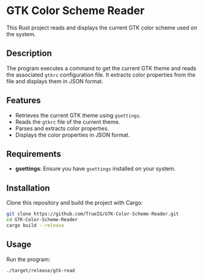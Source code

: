 # GTK Color Scheme Reader

This Rust project reads and displays the current GTK color scheme used on the system.

## Description

The program executes a command to get the current GTK theme and reads the associated `gtkrc` configuration file. It extracts color properties from the file and displays them in JSON format.

## Features

- Retrieves the current GTK theme using `gsettings`.
- Reads the `gtkrc` file of the current theme.
- Parses and extracts color properties.
- Displays the color properties in JSON format.

## Requirements

- **gsettings**: Ensure you have `gsettings` installed on your system.

## Installation

Clone this repository and build the project with Cargo:

```sh
git clone https://github.com/TrueIG/GTK-Color-Scheme-Reader.git
cd GTK-Color-Scheme-Reader 
cargo build --release
```

## Usage

Run the program:

```sh
./target/release/gtk-read
```
